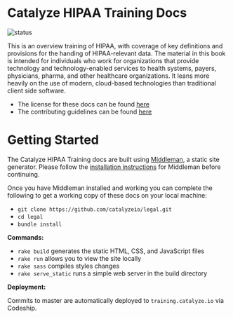 # Catalyze HIPAA Training Docs

![status](https://codeship.com/projects/11f09820-66f6-0133-fd05-5ef847086c15/status?branch=master)

This is an overview training of HIPAA, with coverage of key definitions and provisions for the handing of HIPAA-relevant data. The material in this book is intended for individuals who work for organizations that provide technology and technology-enabled services to health systems, payers, physicians, pharma, and other healthcare organizations. It leans more heavily on the use of modern, cloud-based technologies than traditional client side software.

- The license for these docs can be found [here](https://github.com/catalyzeio/legal/blob/master/LICENSE.md%20)
- The contributing guidelines can be found [here](https://github.com/catalyzeio/legal/blob/master/CONTRIBUTING.md)

# Getting Started

The Catalyze HIPAA Training docs are built using [Middleman](https://middlemanapp.com/), a static site generator. Please follow the [installation instructions](https://middlemanapp.com/basics/install/) for Middleman before continuing.

Once you have Middleman installed and working you can complete the following to get a working copy of these docs on your local machine:

- `git clone https://github.com/catalyzeio/legal.git`
- `cd legal`
- `bundle install`

**Commands:**

- `rake build` generates the static HTML, CSS, and JavaScript files
- `rake run` allows you to view the site locally
- `rake sass` compiles styles changes
- `rake serve_static` runs a simple web server in the build directory

**Deployment:**

Commits to master are automatically deployed to `training.catalyze.io` via Codeship.